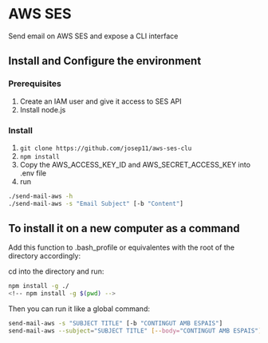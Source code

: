 # AWS SES

Send email on AWS SES and expose a CLI interface

## Install and Configure the environment

### Prerequisites

1. Create an IAM user and give it access to SES API
2. Install node.js

### Install

1. ```git clone https://github.com/josep11/aws-ses-clu```
2. ```npm install```
3. Copy the AWS_ACCESS_KEY_ID and AWS_SECRET_ACCESS_KEY into .env file
4. run

```bash
./send-mail-aws -h
./send-mail-aws -s "Email Subject" [-b "Content"]
```

## To install it on a new computer as a command

Add this function to .bash_profile or equivalentes with the root of the directory accordingly:

cd into the directory and run:

```bash
npm install -g ./
<!-- npm install -g $(pwd) -->
```

<!-- ```bash
function send-mail-aws(){
 SEND_MAIL_AWS_ROOT=$HOME/node/aws/aws-ses
 $SEND_MAIL_AWS_ROOT/send-mail-aws $@
}
``` -->

Then you can run it like a global command:

```bash
send-mail-aws -s "SUBJECT TITLE" [-b "CONTINGUT AMB ESPAIS"]
send-mail-aws --subject="SUBJECT TITLE" [--body="CONTINGUT AMB ESPAIS"]
```
